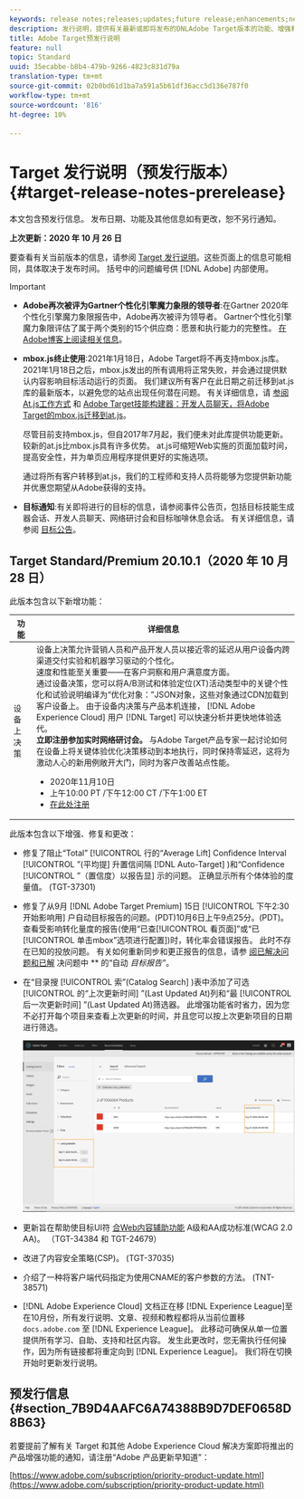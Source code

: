 ```yaml
---
keywords: release notes;releases;updates;future release;enhancements;new features;fixes;updates
description: 发行说明，提供有关最新或即将发布的DNLAdobe Target版本的功能、增强和修复的信息。
title: Adobe Target预发行说明
feature: null
topic: Standard
uuid: 35ecabbe-b8b4-479b-9266-4823c831d79a
translation-type: tm+mt
source-git-commit: 02b0bd61d1ba7a591a5b61df36acc5d136e787f0
workflow-type: tm+mt
source-wordcount: '816'
ht-degree: 10%

---
```



# Target 发行说明（预发行版本）{#target-release-notes-prerelease}

本文包含预发行信息。 发布日期、功能及其他信息如有更改，恕不另行通知。

**上次更新：2020 年 10 月 26 日**

要查看有关当前版本的信息，请参阅 [Target 发行说明](release-notes.md)。这些页面上的信息可能相同，具体取决于发布时间。 括号中的问题编号供 [!DNL Adobe] 内部使用。

>[!IMPORTANT]
>
>* **Adobe再次被评为Gartner个性化引擎魔力象限的领导者**:在Gartner 2020年个性化引擎魔力象限报告中，Adobe再次被评为领导者。 Gartner个性化引擎魔力象限评估了属于两个类别的15个供应商：愿景和执行能力的完整性。 [在Adobe博客上阅读相关信息](https://theblog.adobe.com/adobe-again-named-leader-in-gartner-magic-quadrant-for-personalization-engines/)。
   >
   >
* **mbox.js终止使用**:2021年1月18日，Adobe Target将不再支持mbox.js库。 2021年1月18日之后，mbox.js发出的所有调用将正常失败，并会通过提供默认内容影响目标活动运行的页面。 我们建议所有客户在此日期之前迁移到at.js库的最新版本，以避免您的站点出现任何潜在问题。 有关详细信息，请 [参阅At.js工作方式](/help/c-implementing-target/c-implementing-target-for-client-side-web/c-how-atjs-works/how-atjs-works.md) 和 [Adobe Target技能构建器：开发人员聊天，将Adobe Target的mbox.js迁移到at.js](https://seminars.adobeconnect.com/ptdo6mfo6qn6/?proto=true)。
   >
   >   
   尽管目前支持mbox.js，但自2017年7月起，我们便未对此库提供功能更新。 较新的at.js比mbox.js具有许多优势。 at.js可缩短Web实施的页面加载时间，提高安全性，并为单页应用程序提供更好的实施选项。
   >
   >   
   通过将所有客户转移到at.js，我们的工程师和支持人员将能够为您提供新功能并优惠您期望从Adobe获得的支持。
   >
   >
* **目标通知**:有关即将进行的目标的信息，请参阅事件公告页，包括目标技能生成器会话、开发人员聊天、网络研讨会和目标咖啡休息会话。 有关详细信息，请参阅 [目标公告](/help/r-release-notes/target-announcements.md)。


## Target Standard/Premium 20.10.1（2020 年 10 月 28 日） 

此版本包含以下新增功能：

| 功能 | 详细信息 |
| --- | --- |
| 设备上决策 | 设备上决策允许营销人员和产品开发人员以接近零的延迟从用户设备内跨渠道交付实验和机器学习驱动的个性化。<br>速度和性能至关重要——在客户洞察和用户满意度方面。<br>通过设备决策，您可以将A/B测试和体验定位(XT)活动类型中的关键个性化和试验说明编译为“优化对象：”JSON对象，这些对象通过CDN加载到客户设备上。 由于设备内决策与产品本机连接， [!DNL Adobe Experience Cloud] 用户 [!DNL Target] 可以快速分析并更快地体验迭代。<br>**立即注册参加实时网络研讨会。** 与Adobe Target产品专家一起讨论如何在设备上将关键体验优化决策移动到本地执行，同时保持零延迟，这将为激动人心的新用例敞开大门，同时为客户改善站点性能。<ul><li>2020年11月10日</li><li>上午10:00 PT /下午12:00 CT /下午1:00 ET</li><li>[在此处注册](https://www.adobeeventsonline.com/Target/2020/OnDeviceDecisions/invite.html)</li></ul> |

此版本包含以下增强、修复和更改：

* 修复了阻止“Total” [!UICONTROL 行的“Average Lift] Confidence Interval [!UICONTROL ”(平均提] 升置信间隔 [!DNL Auto-Target] )和“Confidence [!UICONTROL ”（置信度）以报告显] 示的问题。 正确显示所有个体体验的度量值。 (TGT-37301)
* 修复了从9月 [!DNL Adobe Target Premium] 15日 [!UICONTROL 下午2:30开始影响用] 户自动目标报告的问题。(PDT)10月6日上午9点25分。(PDT)。 查看受影响转化量度的报告(使用“已查[!UICONTROL 看页面]”或“已[!UICONTROL 单击mbox”选项进行配置])时，转化率会错误报告。 此时不存在已知的投放问题。 有关如何重新同步和更正报告的信息，请参 [阅已解决问题和已解](/help/r-release-notes/known-issues-resolved-issues.md#at-metrics) 决问题中 ** 的“自动 *目标报告”*。
* 在“目录搜 [!UICONTROL 索”(Catalog Search] )表中添加了可选 [!UICONTROL 的“上次更新时间] ”(Last Updated At)列和“最 [!UICONTROL 后一次更新时间] ”(Last Updated At)筛选器。 此增强功能省时省力，因为您不必打开每个项目来查看上次更新的时间，并且您可以按上次更新项目的日期进行筛选。

   ![上次在列和滤镜处更新的插图](/help/r-release-notes/assets/column-and-filter.png)

* 更新旨在帮助使目标UI符 [合Web内容辅助功能](https://www.w3.org/WAI/standards-guidelines/wcag/) A级和AA成功标准(WCAG 2.0 AA)。 （TGT-34384 和 TGT-24679）
* 改进了内容安全策略(CSP)。 (TGT-37035)
* 介绍了一种将客户端代码指定为使用CNAME的客户参数的方法。 (TNT-38571)
* [!DNL Adobe Experience Cloud] 文档正在移 [!DNL Experience League]至 在10月份，所有发行说明、文章、视频和教程都将从当前位置移 `docs.adobe.com` 至 [!DNL Experience League]。 此移动可确保从单一位置提供所有学习、自助、支持和社区内容。 发生此更改时，您无需执行任何操作，因为所有链接都将重定向到 [!DNL Experience League]。 我们将在切换开始时更新发行说明。

## 预发行信息 {#section_7B9D4AAFC6A74388B9D7DEF0658D8B63}

若要提前了解有关 Target 和其他 Adobe Experience Cloud 解决方案即将推出的产品增强功能的通知，请注册“Adobe 产品更新早知道”：

[https://www.adobe.com/subscription/priority-product-update.html](https://www.adobe.com/subscription/priority-product-update.html)
